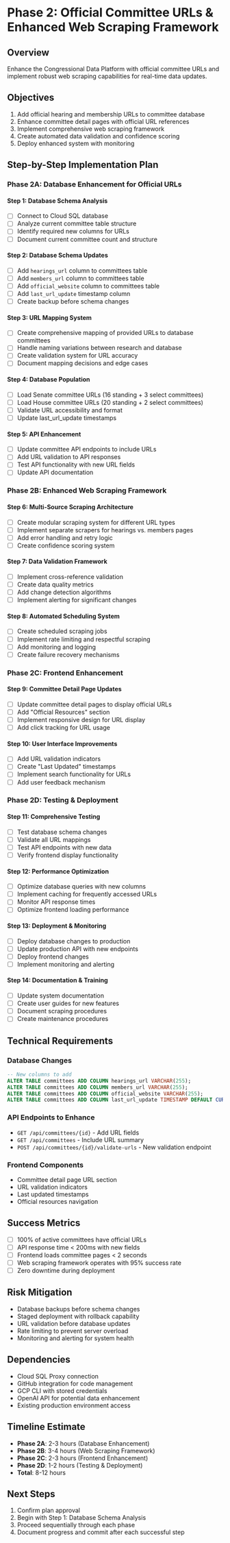 # Phase 2: Official Committee URLs & Enhanced Web Scraping Framework

## **Overview**
Enhance the Congressional Data Platform with official committee URLs and implement robust web scraping capabilities for real-time data updates.

## **Objectives**
1. Add official hearing and membership URLs to committee database
2. Enhance committee detail pages with official URL references
3. Implement comprehensive web scraping framework
4. Create automated data validation and confidence scoring
5. Deploy enhanced system with monitoring

## **Step-by-Step Implementation Plan**

### **Phase 2A: Database Enhancement for Official URLs**

#### **Step 1: Database Schema Analysis**
- [ ] Connect to Cloud SQL database
- [ ] Analyze current committee table structure
- [ ] Identify required new columns for URLs
- [ ] Document current committee count and structure

#### **Step 2: Database Schema Updates**
- [ ] Add `hearings_url` column to committees table
- [ ] Add `members_url` column to committees table
- [ ] Add `official_website` column to committees table
- [ ] Add `last_url_update` timestamp column
- [ ] Create backup before schema changes

#### **Step 3: URL Mapping System**
- [ ] Create comprehensive mapping of provided URLs to database committees
- [ ] Handle naming variations between research and database
- [ ] Create validation system for URL accuracy
- [ ] Document mapping decisions and edge cases

#### **Step 4: Database Population**
- [ ] Load Senate committee URLs (16 standing + 3 select committees)
- [ ] Load House committee URLs (20 standing + 2 select committees)
- [ ] Validate URL accessibility and format
- [ ] Update last_url_update timestamps

#### **Step 5: API Enhancement**
- [ ] Update committee API endpoints to include URLs
- [ ] Add URL validation to API responses
- [ ] Test API functionality with new URL fields
- [ ] Update API documentation

### **Phase 2B: Enhanced Web Scraping Framework**

#### **Step 6: Multi-Source Scraping Architecture**
- [ ] Create modular scraping system for different URL types
- [ ] Implement separate scrapers for hearings vs. members pages
- [ ] Add error handling and retry logic
- [ ] Create confidence scoring system

#### **Step 7: Data Validation Framework**
- [ ] Implement cross-reference validation
- [ ] Create data quality metrics
- [ ] Add change detection algorithms
- [ ] Implement alerting for significant changes

#### **Step 8: Automated Scheduling System**
- [ ] Create scheduled scraping jobs
- [ ] Implement rate limiting and respectful scraping
- [ ] Add monitoring and logging
- [ ] Create failure recovery mechanisms

### **Phase 2C: Frontend Enhancement**

#### **Step 9: Committee Detail Page Updates**
- [ ] Update committee detail pages to display official URLs
- [ ] Add "Official Resources" section
- [ ] Implement responsive design for URL display
- [ ] Add click tracking for URL usage

#### **Step 10: User Interface Improvements**
- [ ] Add URL validation indicators
- [ ] Create "Last Updated" timestamps
- [ ] Implement search functionality for URLs
- [ ] Add user feedback mechanism

### **Phase 2D: Testing & Deployment**

#### **Step 11: Comprehensive Testing**
- [ ] Test database schema changes
- [ ] Validate all URL mappings
- [ ] Test API endpoints with new data
- [ ] Verify frontend display functionality

#### **Step 12: Performance Optimization**
- [ ] Optimize database queries with new columns
- [ ] Implement caching for frequently accessed URLs
- [ ] Monitor API response times
- [ ] Optimize frontend loading performance

#### **Step 13: Deployment & Monitoring**
- [ ] Deploy database changes to production
- [ ] Update production API with new endpoints
- [ ] Deploy frontend changes
- [ ] Implement monitoring and alerting

#### **Step 14: Documentation & Training**
- [ ] Update system documentation
- [ ] Create user guides for new features
- [ ] Document scraping procedures
- [ ] Create maintenance procedures

## **Technical Requirements**

### **Database Changes**
```sql
-- New columns to add
ALTER TABLE committees ADD COLUMN hearings_url VARCHAR(255);
ALTER TABLE committees ADD COLUMN members_url VARCHAR(255);
ALTER TABLE committees ADD COLUMN official_website VARCHAR(255);
ALTER TABLE committees ADD COLUMN last_url_update TIMESTAMP DEFAULT CURRENT_TIMESTAMP;
```

### **API Endpoints to Enhance**
- `GET /api/committees/{id}` - Add URL fields
- `GET /api/committees` - Include URL summary
- `POST /api/committees/{id}/validate-urls` - New validation endpoint

### **Frontend Components**
- Committee detail page URL section
- URL validation indicators
- Last updated timestamps
- Official resources navigation

## **Success Metrics**
- [ ] 100% of active committees have official URLs
- [ ] API response time < 200ms with new fields
- [ ] Frontend loads committee pages < 2 seconds
- [ ] Web scraping framework operates with 95% success rate
- [ ] Zero downtime during deployment

## **Risk Mitigation**
- Database backups before schema changes
- Staged deployment with rollback capability
- URL validation before database updates
- Rate limiting to prevent server overload
- Monitoring and alerting for system health

## **Dependencies**
- Cloud SQL Proxy connection
- GitHub integration for code management
- GCP CLI with stored credentials
- OpenAI API for potential data enhancement
- Existing production environment access

## **Timeline Estimate**
- **Phase 2A**: 2-3 hours (Database Enhancement)
- **Phase 2B**: 3-4 hours (Web Scraping Framework)
- **Phase 2C**: 2-3 hours (Frontend Enhancement)
- **Phase 2D**: 1-2 hours (Testing & Deployment)
- **Total**: 8-12 hours

## **Next Steps**
1. Confirm plan approval
2. Begin with Step 1: Database Schema Analysis
3. Proceed sequentially through each phase
4. Document progress and commit after each successful step